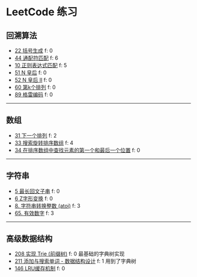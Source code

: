 # LeetCode 练习

## 回溯算法

- [22 括号生成](22) f: 0
- [44 通配符匹配](44) f: 6
- [10 正则表达式匹配](10) f: 5
- [51 N 皇后](51) f: 0 
- [52 N 皇后 II](52) f: 0
- [60 第k个排列](60) f: 0
- [89 格雷编码](89) f: 0

---

## 数组

- [31 下一个排列](31) f: 2
- [33 搜索旋转排序数组](33) f: 4
- [34 在排序数组中查找元素的第一个和最后一个位置](34) f: 0

---

## 字符串

- [5 最长回文子串](5) f: 0
- [6 Z字形变换](6) f: 0
- [8. 字符串转换整数 (atoi)](8) f: 3
- [65. 有效数字](65) f: 3

---

## 高级数据结构

- [208 实现 Trie (前缀树)](208) f: 0 最基础的字典树实现
- [211 添加与搜索单词 - 数据结构设计](211) f: 1 用到了字典树
- [146 LRU缓存机制](146) f: 0

